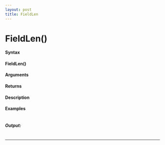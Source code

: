 ```yaml
---
layout: post
title: FieldLen
---
```


# FieldLen()


#### Syntax

#### FieldLen()

#### Arguments

#### Returns

#### Description

#### Examples

```

```

##### Output:

```

```

---